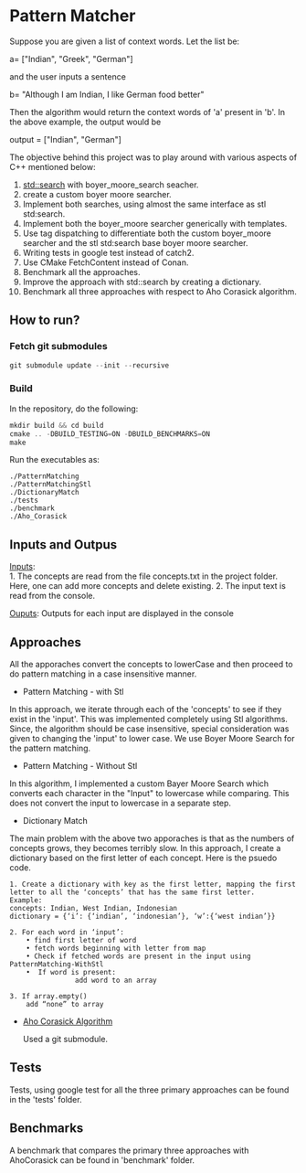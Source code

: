 # Pattern Matcher

Suppose you are given a list of context words. Let the list be:  

a= ["Indian", "Greek", "German"]  

and the user inputs a sentence   

b= "Although I am Indian, I like German food better"

Then the algorithm would return the context words of 'a' present in 'b'. In the above example, the output would be

output = ["Indian", "German"]

The objective behind this project was to play around with various aspects of C++ mentioned below:
1. [std::search](https://en.cppreference.com/w/cpp/algorithm/search) with boyer_moore_search seacher.
2. create a custom boyer moore searcher.
3. Implement both searches, using almost the same interface as stl std:search.
4. Implement both the boyer_moore searcher generically with templates.   
5. Use tag dispatching to differentiate both the custom boyer_moore searcher and the stl std:search base boyer moore searcher.
6. Writing tests in google test instead of catch2.
7. Use CMake FetchContent instead of Conan.   
8. Benchmark all the approaches.
9. Improve the approach with std::search by creating a dictionary.
10. Benchmark all three approaches with respect to Aho Corasick algorithm.

## How to run?

### Fetch git submodules  
```javascript
git submodule update --init --recursive  
```

### Build
In the repository, do the following:  
```javascript
mkdir build && cd build
cmake .. -DBUILD_TESTING=ON -DBUILD_BENCHMARKS=ON
make 
```

Run the executables as:  

	./PatternMatching  
	./PatternMatchingStl  
	./DictionaryMatch  
	./tests  
	./benchmark
	./Aho_Corasick
	
## Inputs and Outpus

<u>Inputs</u>:  
    1. The concepts are read from the file concepts.txt in the project folder. Here, one can add more concepts and delete existing.
    2. The input text is read from the console.

<u>Ouputs</u>:
Outputs for each input are displayed in the console


## Approaches

All the apporaches convert the concepts to lowerCase and then proceed to do pattern matching in a case insensitive manner.

* Pattern Matching - with Stl  

In this approach, we iterate through each of the 'concepts' to see if they exist in the 'input'. This was implemented completely using Stl algorithms. Since, the algorithm should be case insensitive, special consideration was given to changing the 'input' to lower case. We use Boyer Moore Search for the pattern matching.  

* Pattern Matching - Without Stl  

In this algorithm, I implemented a custom Bayer Moore Search which converts each character in the "Input" to lowercase while comparing. This does not convert the input to lowercase in a separate step.  

* Dictionary Match  

The main problem with the above two apporaches is that as the numbers of concepts grows, they becomes terribly slow. In this approach, I create a dictionary based on the first letter of each concept. Here is the psuedo code.

    1. Create a dictionary with key as the first letter, mapping the first letter to all the ‘concepts’ that has the same first letter.  
    Example:  
    concepts: Indian, West Indian, Indonesian  
    dictionary = {‘i’: {‘indian’, ‘indonesian’}, ‘w’:{‘west indian’}}
    
    2. For each word in ‘input’:
        • find first letter of word
        • fetch words beginning with letter from map
        • Check if fetched words are present in the input using PatternMatching-WithStl
        •  If word is present:
                    add word to an array
                    
    3. If array.empty()
        add “none” to array
	
* [Aho Corasick Algorithm](https://github.com/cjgdev/aho_corasick.git)

    Used a git submodule.

## Tests

Tests, using google test for all the three primary approaches can be found in the 'tests' folder.  

## Benchmarks

A benchmark that compares the primary three approaches with AhoCorasick can be found in 'benchmark' folder.
 


	